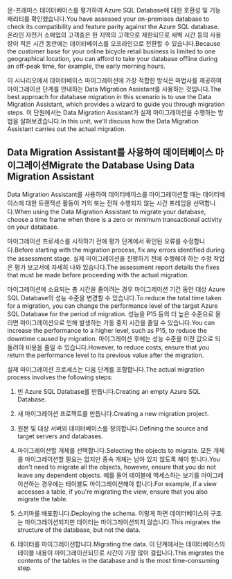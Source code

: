 <span data-ttu-id="c1f24-101">온-프레미스 데이터베이스를 평가하여 Azure SQL Database에 대한 호환성 및 기능 패리티를 확인했습니다.</span><span class="sxs-lookup"><span data-stu-id="c1f24-101">You have assessed your on-premises database to check its compatibility and feature parity against the Azure SQL database.</span></span> <span data-ttu-id="c1f24-102">온라인 자전거 소매업의 고객층은 한 지역의 고객으로 제한되므로 새벽 시간 등의 사용량이 적은 시간 동안에는 데이터베이스를 오프라인으로 전환할 수 있습니다.</span><span class="sxs-lookup"><span data-stu-id="c1f24-102">Because the customer base for your online bicycle retail business is limited to one geographical location, you can afford to take your database offline during an off-peak time, for example, the early morning hours.</span></span>

<span data-ttu-id="c1f24-103">이 시나리오에서 데이터베이스 마이그레이션에 가장 적합한 방식은 마법사를 제공하여 마이그레이션 단계를 안내하는 Data Migration Assistant를 사용하는 것입니다.</span><span class="sxs-lookup"><span data-stu-id="c1f24-103">The best approach for database migration in this scenario is to use the Data Migration Assistant, which provides a wizard to guide you through migration steps.</span></span> <span data-ttu-id="c1f24-104">이 단원에서는 Data Migration Assistant가 실제 마이그레이션을 수행하는 방법을 살펴보겠습니다.</span><span class="sxs-lookup"><span data-stu-id="c1f24-104">In this unit, we'll discuss how the Data Migration Assistant carries out the actual migration.</span></span>

## <a name="migrate-the-database-using-data-migration-assistant"></a><span data-ttu-id="c1f24-105">Data Migration Assistant를 사용하여 데이터베이스 마이그레이션</span><span class="sxs-lookup"><span data-stu-id="c1f24-105">Migrate the Database Using Data Migration Assistant</span></span>

<span data-ttu-id="c1f24-106">Data Migration Assistant를 사용하여 데이터베이스를 마이그레이션할 때는 데이터베이스에 대한 트랜잭션 활동이 거의 또는 전혀 수행되지 않는 시간 프레임을 선택합니다.</span><span class="sxs-lookup"><span data-stu-id="c1f24-106">When using the Data Migration Assistant to migrate your database, choose a time frame when there is a zero or minimum transactional activity on your database.</span></span>

<span data-ttu-id="c1f24-107">마이그레이션 프로세스를 시작하기 전에 평가 단계에서 확인된 오류를 수정합니다.</span><span class="sxs-lookup"><span data-stu-id="c1f24-107">Before starting with the migration process, fix any errors identified during the assessment stage.</span></span> <span data-ttu-id="c1f24-108">실제 마이그레이션을 진행하기 전에 수행해야 하는 수정 작업은 평가 보고서에 자세히 나와 있습니다.</span><span class="sxs-lookup"><span data-stu-id="c1f24-108">The assessment report details the fixes that must be made before proceeding with the actual migration.</span></span>

<span data-ttu-id="c1f24-109">마이그레이션에 소요되는 총 시간을 줄이려는 경우 마이그레이션 기간 동안 대상 Azure SQL Database의 성능 수준을 변경할 수 있습니다.</span><span class="sxs-lookup"><span data-stu-id="c1f24-109">To reduce the total time taken for a migration, you can change the performance level of the target Azure SQL Database for the period of migration.</span></span> <span data-ttu-id="c1f24-110">성능을 P15 등의 더 높은 수준으로 올리면 마이그레이션으로 인해 발생하는 가동 중지 시간을 줄일 수 있습니다.</span><span class="sxs-lookup"><span data-stu-id="c1f24-110">You can increase the performance to a higher level, such as P15, to reduce the downtime caused by migration.</span></span> <span data-ttu-id="c1f24-111">마이그레이션 후에는 성능 수준을 이전 값으로 되돌려야 비용을 줄일 수 있습니다.</span><span class="sxs-lookup"><span data-stu-id="c1f24-111">However, to reduce costs, ensure that you return the performance level to its previous value after the migration.</span></span>

<span data-ttu-id="c1f24-112">실제 마이그레이션 프로세스는 다음 단계를 포함합니다.</span><span class="sxs-lookup"><span data-stu-id="c1f24-112">The actual migration process involves the following steps:</span></span>

1. <span data-ttu-id="c1f24-113">빈 Azure SQL Database를 만듭니다.</span><span class="sxs-lookup"><span data-stu-id="c1f24-113">Creating an empty Azure SQL Database.</span></span>

1. <span data-ttu-id="c1f24-114">새 마이그레이션 프로젝트를 만듭니다.</span><span class="sxs-lookup"><span data-stu-id="c1f24-114">Creating a new migration project.</span></span>

1. <span data-ttu-id="c1f24-115">원본 및 대상 서버와 데이터베이스를 정의합니다.</span><span class="sxs-lookup"><span data-stu-id="c1f24-115">Defining the source and target servers and databases.</span></span>

1. <span data-ttu-id="c1f24-116">마이그레이션할 개체를 선택합니다.</span><span class="sxs-lookup"><span data-stu-id="c1f24-116">Selecting the objects to migrate.</span></span> <span data-ttu-id="c1f24-117">모든 개체를 마이그레이션할 필요는 없지만 종속 개체는 남아 있지 않도록 해야 합니다.</span><span class="sxs-lookup"><span data-stu-id="c1f24-117">You don't need to migrate all the objects, however, ensure that you do not leave any dependent objects.</span></span> <span data-ttu-id="c1f24-118">예를 들어 테이블에 액세스하는 보기를 마이그레이션하는 경우에는 테이블도 마이그레이션해야 합니다.</span><span class="sxs-lookup"><span data-stu-id="c1f24-118">For example, if a view accesses a table, if you're migrating the view, ensure that you also migrate the table.</span></span>

1. <span data-ttu-id="c1f24-119">스키마를 배포합니다.</span><span class="sxs-lookup"><span data-stu-id="c1f24-119">Deploying the schema.</span></span> <span data-ttu-id="c1f24-120">이렇게 하면 데이터베이스의 구조는 마이그레이션되지만 데이터는 마이그레이션되지 않습니다.</span><span class="sxs-lookup"><span data-stu-id="c1f24-120">This migrates the structure of the database, but not the data.</span></span>

1. <span data-ttu-id="c1f24-121">데이터를 마이그레이션합니다.</span><span class="sxs-lookup"><span data-stu-id="c1f24-121">Migrating the data.</span></span> <span data-ttu-id="c1f24-122">이 단계에서는 데이터베이스의 테이블 내용이 마이그레이션되므로 시간이 가장 많이 걸립니다.</span><span class="sxs-lookup"><span data-stu-id="c1f24-122">This migrates the contents of the tables in the database and is the most time-consuming step.</span></span>
